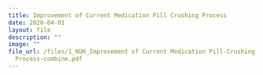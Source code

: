 ```yaml
---
title: Improvement of Current Medication Pill Crushing Process
date: 2020-04-01
layout: file
description: ""
image: ""
file_url: /files/1_NUH_Improvement of Current Medication Pill-Crushing
  Process-combine.pdf
---
```

